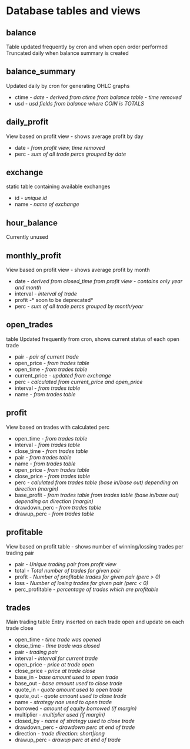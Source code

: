 # Database tables and views

## balance
Table updated frequently by cron and when open order performed
Truncated daily when balance summary is created

## balance_summary
Updated daily by cron for generating OHLC graphs
* ctime - *date - derived from ctime from balance table - time removed*
* usd - *usd fields from balance where COIN is TOTALS*

## daily_profit
View based on profit view - shows average profit by day
* date - *from profit view, time removed*
* perc - *sum of all trade percs grouped by date*

## exchange
static table containing available exchanges
* id - *unique id*
* name - *name of exchange*

## hour_balance
Currently unused

## monthly_profit
View based on profit view - shows average profit by month
* date - *derived from closed_time from profit view - contains only year and month*
* interval - *interval of trade*
* profit -* soon to be deprecated*
* perc - *sum of all trade percs grouped by month/year*

## open_trades
table Updated frequently from cron, shows current status of each open trade
* pair - *pair of current trade*
* open_price - *from trades table*
* open_time - *from trades table*
* current_price - *updated from exchange*
* perc - *calculated from current_price and open_price*
* interval - *from trades table*
* name - *from trades table*

## profit
View based on trades with calculated perc

* open_time - *from trades table*
* interval - *from trades table*
* close_time - *from trades table*
* pair - *from trades table*
* name - *from trades table*
* open_price - *from trades table*
* close_price - *from trades table*
* perc - *calulated from trades table (base in/base out) depending on direction (margin)*
* base_profit - *from trades table from trades table (base in/base out) depending on direction (margin)*
* drawdown_perc - *from trades table*
* drawup_perc - *from trades table*


## profitable
View based on profit table - shows number of winning/lossing trades per trading pair
* pair - *Unique trading pair from profit view*
* total - *Total number of trades for given pair*
* profit - *Number of profitable trades for given pair (perc > 0)*
* loss - *Number of losing trades for given pair (perc < 0)*
* perc_profitable - *percentage of trades which are profitable*

## trades
Main trading table
Entry inserted on each trade open and update on each trade close
* open_time - *time trade was opened*
* close_time - *time trade was closed*
* pair - *trading pair*
* interval - *interval for current trade*
* open_price - *price at trade open*
* close_price - *price at trade close*
* base_in - *base amount used to open trade*
* base_out - *base amount used to close trade*
* quote_in - *quote amount used to open trade*
* quote_out - *quote amount used to close trade*
* name - *strategy nae used to open trade*
* borrowed - *amount of equity borrowed (if margin)*
* multiplier - *multiplier used (if margin)*
* closed_by - *name of strategy used to close trade*
* drawdown_perc - *drawdown perc at end of trade*
* direction - *trade direction: short|long*
* drawup_perc - *drawup perc at end of trade*
